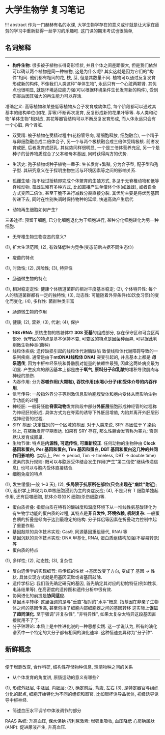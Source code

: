 # 大学生物学 复习笔记

!!! abstract
	作为一门赫赫有名的水课, 大学生物学存在的意义或许就是让大家在疲劳的学习中重新获得一丝学习的乐趣吧. 这门课的期末考试也很简单, 

## 名词解释
---
- **构件生物**: 很多被子植物长得奇形怪状, 并且个体之间差距很大, 但是我们依然可以确认两个植物是同一种植物, 这是为什么呢? 其实这就是因为它们的"构件"相同. 他们都有相同的花, 枝, 芽, 但是其数量不同. 植物可以通过反复发育形成新的构件, 不像我们人类这种"单体生物", 永远只有一个心脏两颗肾. 其优点也很明显, 就是环境适应能力强(可以根据环境条件生长发育新的构件), 受到伤害后因其强大的再生能力可以存活.

准确定义: 高等植物和某些低等植物从合子发育成幼体后, 每个阶段都可以通过其基本的结构单位(如花, 芽等)不断再次发育, 反复形成新的花果叶等等. 与人类和动物"单体生物"相对应, 其花等器官结构可以不断反复发育形成, 而人体永远只会有一个心脏, 两个肾脏.

- 双受精: 被子植物在受精过程中(花粉管导向, 精细胞释放, 细胞融合), 一个精子与卵细胞融合成二倍体合子, 另一个与两个极核融合成三倍体受精极核. 前者发育成胚, 后者发育成胚乳. 其优势同样很明显, 一个是三倍体营养充足, 另一个是种子的营养物质综合了父本和母本基因, 同时获得两方的优势.

- 生活史: 孢子植物或种子植物一辈子: 生长发育+繁殖, 分为合子型, 配子型和孢子型. 其研究意义在于探明生物生活与环境因素等之间的影响关系.

- 孤雌生殖: 指不经过授精即完成个体繁育的生殖方式, 多见于无脊椎动物和低等脊椎动物. 孤雌生殖有多种方式, 比如直接产生单倍体个体(如雄蜂), 或者自合方式变回二倍体, 甚至干脆不进行减数分裂直接分裂. 其优势主要是将优势基因传递下去, 同时在性别失调时保持物种的延续, 快速高效产生后代

- 动物再生细胞如何产生?

三条途径: 预留干细胞, 已分化细胞退化为干细胞进行, 某种分化细胞转化为另一种细胞.

- 无脊椎生物生物变态的意义?

(1), 扩大生活范围; (2), 有效降低种内竞争(变态前后占据不同生态位)

- 疫苗的特点

(1), 时效性; (2), 风险性; (3), 特异性

- 肠道微生物的特点

(1), 相对稳定定性: 健康个体肠道菌群的相对丰度基本稳定; (2), 个体特异性: 每个人的肠道菌群都有一定的独特性; (3), 动态性: 可能随着外界条件(如饮食习惯)的变化而变化; (4), 多样性: 菌群种类丰富

- 肠道微生物的作用

(1), 健康; (2), 营养; (3), 代谢; (4), 保护

- **16S rRNA**: 原核生物的核糖体中 **30S 亚基**的组成部分, 存在保守区和可变区两部分. 保守区的特点是基本保持不变, 可变区的特点是因菌种而异, 可以据此判别微生物种类(菌种)
- 线粒体疾病: 遗传缺损引起的线粒体代谢酶缺陷 致使线粒体代谢障碍导致的一系列疾病. 通常是由于**mtDNA(线粒体 DNA)** 突变引起的, 并且基本上都是 **母系遗传**, 因为中枢神经系统和骨骼肌对能量的依赖性最强, 因此这两处病变最为明显. 产生疾病的原因基本上都是由于**氧气, 原料分子和乳酸**的堆积导致肌肉与神经的损伤.
- 内吞作用: 分为**吞噬作用(大颗粒), 吞饮作用(水喝小分子)和受体介导的内吞作用**.
- 信号传导: 一般指外界分子等刺激信息影响胞膜受体和胞内受体从而影响生物学功能的过程
- 神经胚: 一般将胚胎**脊索动物**发育阶段中部分**外胚层**细胞形成神经管的过程称为神经胚的形成. 具体方式为在脊索的诱导下外胚层增值, 内陷并离开外胚层形成神经管的过程.
- SRY 基因: 决定性别的一个区域的基因. 对于人类来说, SRY 基因位于 Y 染色体上, 在胚胎发育早期表达. 如果有 SRY 存在, 那么性腺会发育称为睾丸; 否则默认发育成卵巢.
- 生物节律: 特点是**内源性, 可遗传性, 可重新校正**. 任何动物的生物钟由 **Clock 基因和蛋白, Per 基因和蛋白, Tim 基因和蛋白, DBT 基因和蛋白这几种的共同作用影响的**. (实际上, Per -> period, Tim -> timeless, DBT -> double time)
- 激素的执行规则: 既可以与胞膜受体结合发生作用(产生"第二信使"继续传递信息), 也可以与胞内受体直接结合.
- 细胞免疫的特点

(1), 发生缓慢(一般 1~3 天); (2), **多局限于抗原所在部位(只会出现在"病灶"附近)**; (3), 组织学上体现为以单核细胞浸润为主的炎症反应; (4), 不是只有 T 细胞单独起作用, 还有巨噬细胞, 抗体介导的 K 细胞(杀伤细胞)等.

- 蛋白质折叠: 指蛋白质在特有的酸碱度和温度环境下从一堆线性氨基酸转化为有生物学功能的蛋白质的过程, 其特点是**非自发性, 环境依赖, 机制复杂**. 一般蛋白质的折叠是倾向于达到最稳定的结构. 分子伴侣等因素在折叠动力控制中起了重要作用.
- 基因敲除的具体技术实现: Cas9, 同源基因重组替代, RNAi 等
- 基因沉默的具体技术实现: DNA 甲基化, RNAi, 蛋白质组结构加强(不容易转录)等
- 蛋白质的特点

(1), 多样性; (2), 动态性; (3), 复杂性

- 反向遗传学的实现细节: 将传统的性状 ->基因改变了方向, 变成了 基因 -> 性状. 具体实现方式就是用基因沉默或者基因敲除.
- 遗传学标记: 我们首先确定研究的基因, 首先确定其对应的初始特征(例如性状, 电泳结果等), 在高密度的遗传图和遗传分析中很有效.
- 协同进化的前提是**协同适应**.
- 基因水平转移: 这里强调的是与"垂直"相对的"水平"概念. 指基因在非亲子生物体之间的基因传递, 甚至包括了细胞内部细胞器之间的基因转移 这实际上**促进了趋同演化**. 至于强调"非复杂性", "非特异性", 如果太复杂太特异这段基因直接就用不了了.
- 分子钟理论: 本质上是中性进化说的一种思想实践. 这一学说认为, 所有的演化谱系中一个特定的大分子都有相同的演化速率. 这种恒速变异称为"分子钟".

## 新鲜概念
---

便于增删改查, 合作科研, 结构性存储物种信息, 理清物种之间的关系

- 从个体发育的角度讲, 原肠运动的意义有哪些?

(1), 形成外胚层, 中胚层, 内胚层;
(2), 确定前后, 背腹, 左右
(3), 是特定器官与组织分化的起点, 细胞开始特化为不同的组织和器官. 比如眼杯诱导晶状体, 初级诱导诱导中枢神经.

- 简述血压水平调节中体液调节的部分

RAAS 系统: 升高血压, 保水保钠
抗利尿激素: 增强重吸收, 血压降低
心房钠尿肽(ANP): 促进尿液产生, 升高血压.


